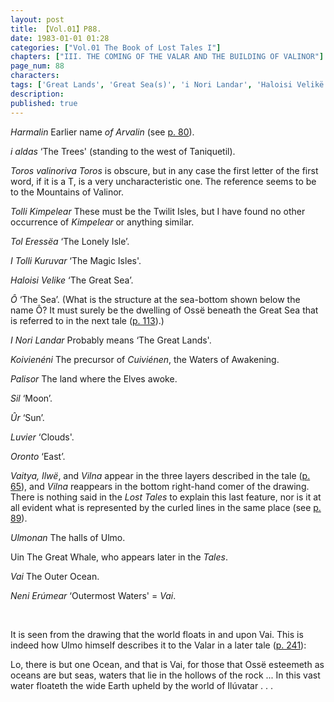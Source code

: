 ```yaml
---
layout: post
title: 【Vol.01】P88.
date: 1983-01-01 01:28
categories: ["Vol.01 The Book of Lost Tales I"]
chapters: ["III. THE COMING OF THE VALAR AND THE BUILDING OF VALINOR"]
page_num: 88
characters: 
tags: ['Great Lands', 'Great Sea(s)', 'i Nori Landar', 'Haloisi Velikë', 'Ilúvatar', 'Ilwë', 'Koivië-néni', 'Magic Isles', 'Lonely Island', 'Lonely Isle', 'I Tolli Kuruvar', 'Moon, The', 'Mountains of Valinor']
description: 
published: true
---
```


<I>Harmalin  </I> Earlier name <I>of Arvalin</I> (see [p. 80]({{site.baseurl}}/vol01-p80)).

<I>i aldas   </I> ‘The Trees' (standing to the west of Taniquetil).

<I>Toros valinoriva Toros</I> is obscure, but in any case the first letter of the first word, if it is a T, is a very uncharacteristic one. The reference seems to be to the Mountains of Valinor.

<I>Tolli Kimpelear</I> These must be the Twilit Isles, but I have found no other occurrence of <I>Kimpelear</I> or anything similar.

<I>Tol Eressëa </I> ‘The Lonely Isle’.

<I>I Tolli Kuruvar   </I> ‘The Magic Isles'.

<I>Haloisi Velike   </I> ‘The Great Sea’.

<I>Ô </I> ‘The Sea’. (What is the structure at the sea-bottom shown below the name Ô? It must surely be the dwelling of Ossë beneath the Great Sea that is referred to in the next tale ([p. 113]({{site.baseurl}}/vol01-p113)).)

<I>I Nori Landar  </I> Probably means ‘The Great Lands'.

<I>Koivienéni</I> The precursor of <I>Cuiviénen</I>, the Waters of Awakening.

<I>Palisor  </I> The land where the Elves awoke.

<I>Sil  </I> ‘Moon’.

<I>Ûr </I> ‘Sun’.

<I>Luvier  </I> ‘Clouds'.

<I>Oronto   </I> ‘East’.

<I>Vaitya, Ilwë</I>, and <I>Vilna</I> appear in the three layers described in the tale ([p. 65]({{site.baseurl}}/vol01-p65)), and <I>Vilna</I> reappears in the bottom right-hand comer of the drawing. There is nothing said in the <I>Lost Tales</I> to explain this last feature, nor is it at all evident what is represented by the curled lines in the same place (see [p. 89]({{site.baseurl}}/vol01-p89)).

<I>Ulmonan  </I> The halls of Ulmo.

Uin   The Great Whale, who appears later in the <I>Tales</I>.

<I>Vai  </I> The Outer Ocean.

<I>Neni Erúmear   </I> ‘Outermost Waters' = <I>Vai</I>.

<BR>

It is seen from the drawing that the world floats in and upon Vai. This is indeed how Ulmo himself describes it to the Valar in a later tale ([p. 241]({{site.baseurl}}/vol01-p241)):

Lo, there is but one Ocean, and that is Vai, for those that Ossë esteemeth as oceans are but seas, waters that lie in the hollows of the rock ... In this vast water floateth the wide Earth upheld by the world of Ilúvatar . . .


